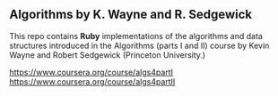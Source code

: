 ## Algorithms by K. Wayne and R. Sedgewick

This repo contains **Ruby** implementations of the algorithms and data structures introduced in the Algorithms (parts I and II) course by Kevin Wayne and Robert Sedgewick (Princeton University.)

https://www.coursera.org/course/algs4partI
https://www.coursera.org/course/algs4partII
